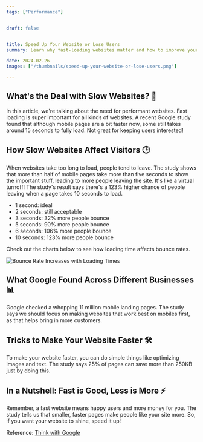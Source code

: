 ```yaml
---
tags: ["Performance"]


draft: false


title: Speed Up Your Website or Lose Users
summary: Learn why fast-loading websites matter and how to improve yours. Real-life examples and insights from a Google study on mobile page speed.

date: 2024-02-26
images: ["/thumbnails/speed-up-your-website-or-lose-users.png"]

---
```


## What's the Deal with Slow Websites? 🤔

In this article, we're talking about the need for performant websites. Fast loading is super important for all kinds of websites. A recent Google study found that although mobile pages are a bit faster now, some still takes around 15 seconds to fully load. Not great for keeping users interested!

## How Slow Websites Affect Visitors 🕒

When websites take too long to load, people tend to leave. The study shows that more than half of mobile pages take more than five seconds to show the important stuff, leading to more people leaving the site. It's like a virtual turnoff! The study's result says there's a 123% higher chance of people leaving when a page takes 10 seconds to load.


- 1 second: ideal
- 2 seconds: still acceptable
- 3 seconds: 32% more people bounce
- 5 seconds: 90% more people bounce
- 6 seconds: 106% more people bounce
- 10 seconds: 123% more people bounce


Check out the charts below to see how loading time affects bounce rates.

![Bounce Rate Increases with Loading Times](/assets/mobile-page-speed-new-industry-benchmarks-01-01-download.jpg)



## What Google Found Across Different Businesses 📊

Google checked a whopping 11 million mobile landing pages. The study says we should focus on making websites that work best on mobiles first, as that helps bring in more customers.

## Tricks to Make Your Website Faster 🛠️

To make your website faster, you can do simple things like optimizing images and text. The study says 25% of pages can save more than 250KB just by doing this.

## In a Nutshell: Fast is Good, Less is More ⚡

Remember, a fast website means happy users and more money for you. The study tells us that smaller, faster pages make people like your site more. So, if you want your website to shine, speed it up!


Reference: [Think with Google](https://www.thinkwithgoogle.com/marketing-strategies/app-and-mobile/mobile-page-speed-new-industry-benchmarks/)